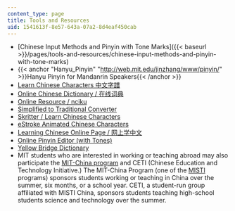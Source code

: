 ```yaml
---
content_type: page
title: Tools and Resources
uid: 1541613f-8e57-643a-07a2-8d4eaf450cab
---
```


*   [Chinese Input Methods and Pinyin with Tone Marks]({{< baseurl >}}/pages/tools-and-resources/chinese-input-methods-and-pinyin-with-tone-marks)
*   {{< anchor "Hanyu_Pinyin" "http://web.mit.edu/jinzhang/www/pinyin/" >}}Hanyu Pinyin for Mandanrin Speakers{{< /anchor >}}
*   [Learn Chinese Characters 中文字譜](http://www.zhongwen.com/)
*   [Online Chinese Dictionary / 在线词典](http://dict.cn/)
*   [Online Resource / nciku](http://ce.linedict.com/dict.html#/cnen/)
*   [Simplified to Traditional Converter](http://www.popupchinese.com/tools/adso)
*   [Skritter / Learn Chinese Characters](http://www.skritter.com/)
*   [eStroke Animated Chinese Characters](http://www.eon.com.hk/estroke/download.html)
*   [Learning Chinese Online Page / 网上学中文](http://learningchineseonline.net/)
*   [Online Pinyin Editor (with Tones)](http://www.chinese-tools.com/tools/pinyin-editor.html)
*   [Yellow Bridge Dictionary](http://www.yellowbridge.com/chinese/chinese-dictionary.php)
*   MIT students who are interested in working or teaching abroad may also participate the [MIT-China program](http://misti.mit.edu/student-programs/location/china) and CETI (Chinese Education and Technology Initiative.) The MIT-China Program (one of the [MISTI](http://misti.mit.edu/) programs) sponsors students working or teaching in China over the summer, six months, or a school year. CETI, a student-run group affiliated with MISTI China, sponsors students teaching high-school students science and technology over the summer.